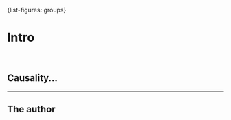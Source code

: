 {list-figures: groups}

# Intro <!-- leanpub style: H1 for chapter title -->

&nbsp;

## Causality... <!-- H2 Obs style: the only TOC elements; leanpub style: chapter sections -->


* * *

## The author
